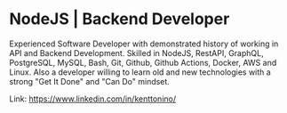 # NodeJS | Backend Developer
Experienced Software Developer with demonstrated history of working in API and Backend Development. Skilled in NodeJS, RestAPI, GraphQL, PostgreSQL, MySQL, Bash, Git, Github, Github Actions, Docker, AWS and Linux. Also a developer willing to learn old and new technologies with a strong "Get It Done" and "Can Do" mindset.

Link: https://www.linkedin.com/in/kenttonino/
